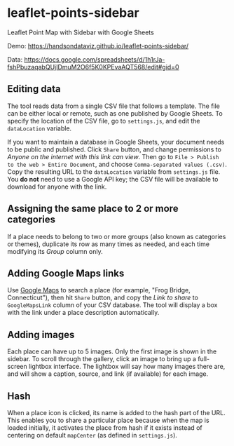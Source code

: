 # leaflet-points-sidebar
Leaflet Point Map with Sidebar with Google Sheets

Demo: https://handsondataviz.github.io/leaflet-points-sidebar/

Data: https://docs.google.com/spreadsheets/d/1h1rJa-fshPbuzaqabQUjIDmuM2O6f5K0KPEvaAQT568/edit#gid=0

## Editing data
The tool reads data from a single CSV file that follows a template.
The file can be either local or remote, such as one published by
Google Sheets. To specify the location of the CSV file, go to `settings.js`,
and edit the `dataLocation` variable.

If you want to maintain a database in Google Sheets, your document needs to be public and published.
Click `Share` button, and change permissions to *Anyone on the internet with this link can view*.
Then go to `File > Publish to the web > Entire Document`,
and choose `Comma-separated values (.csv)`. Copy the resulting URL to the `dataLocation`
variable from `settings.js` file. You **do not** need to use a Google API key; the CSV file
will be available to download for anyone with the link.

## Assigning the same place to 2 or more categories
If a place needs to belong to two or more groups (also known as categories or themes),
duplicate its row as many times as needed, and each time modifying its
*Group* column only.

## Adding Google Maps links
Use [Google Maps](https://www.google.com/maps) to search a place (for example,
"Frog Bridge, Connecticut"), then hit `Share` button, and copy the *Link to share*
to `GoogleMapsLink` column of your CSV database. The tool will display a box
with the link under a place description automatically.

## Adding images
Each place can have up to 5 images. Only the first image is shown in the
sidebar. To scroll through the gallery, click an image to bring up a full-screen
lightbox interface. The lightbox will say how many images there are, and will show
a caption, source, and link (if available) for each image.

## Hash
When a place icon is clicked, its name is added to the hash part of the URL. This
enables you to share a particular place because when the map is loaded initially,
it activates the place from hash if it exists instead of centering
on default `mapCenter` (as defined in `settings.js`).
